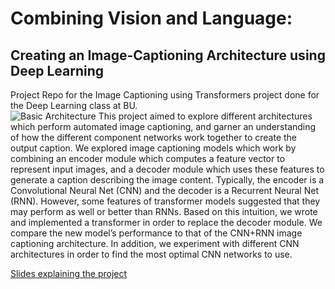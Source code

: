 # Combining Vision and Language:
## Creating an Image-Captioning Architecture using Deep Learning

Project Repo for the Image Captioning using Transformers project done for the Deep Learning class at BU.  
![Basic Architecture](https://www.google.com/url?sa=i&url=https%3A%2F%2Fwww.analyticsvidhya.com%2Fblog%2F2018%2F04%2Fsolving-an-image-captioning-task-using-deep-learning%2F&psig=AOvVaw3UtKyO3XOBQBoDFcQ1TNlw&ust=1607732184457000&source=images&cd=vfe&ved=0CAIQjRxqFwoTCIDtuJ_TxO0CFQAAAAAdAAAAABAD)
This project aimed to explore different architectures which perform automated image captioning, and garner an understanding of how the different component networks work together to create the output caption. We explored image captioning models which work by combining an encoder module which computes a feature vector to represent input images, and a decoder module which uses these features to generate a caption describing the image content. Typically, the encoder is a Convolutional Neural Net (CNN) and the decoder is a Recurrent Neural Net (RNN). However, some features of transformer models suggested that they may perform as well or better than RNNs. Based on this intuition, we wrote and implemented a transformer in order to replace the decoder module. We compare the new model’s performance to that of the CNN+RNN image captioning architecture. In addition, we experiment with different CNN architectures in order to find the most optimal CNN networks to use.  

[Slides explaining the project](https://docs.google.com/presentation/d/1oyroor4uiwlbYHFFg0oXp_gjM9Grxvnv6VJa4GG6_dg/edit?usp=sharing)
